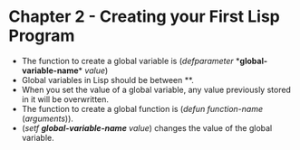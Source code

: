 # Chapter 2 - Creating your First Lisp Program

- The function to create a global variable is (_defparameter_ \***global-variable-name**\* *value*)
- Global variables in Lisp should be between **.
- When you set the value of a global variable, any value previously stored in it will be overwritten.
- The function to create a global function is (_defun_ *function-name* (*arguments*)).
- (_setf_ ***global-variable-name*** *value*) changes the value of the global variable.
